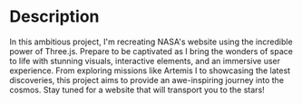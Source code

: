 # Description 

In this ambitious project, I'm recreating NASA's website using the incredible power of Three.js. Prepare to be captivated as I bring the wonders of space to life with stunning visuals, interactive elements, and an immersive user experience. From exploring missions like Artemis I to showcasing the latest discoveries, this project aims to provide an awe-inspiring journey into the cosmos. Stay tuned for a website that will transport you to the stars!